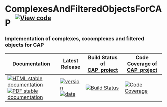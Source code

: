<!-- BEGIN HEADER -->
# ComplexesAndFilteredObjectsForCAP&ensp;<sup><sup>[![View code][code-img]][code-url]</sup></sup>

### Implementation of complexes, cocomplexes and filtered objects for CAP

| Documentation | Latest Release | Build Status of [CAP_project](/../../) | Code Coverage of [CAP_project](/../../) |
| ------------- | -------------- | ------------ | ------------- |
| [![HTML stable documentation][html-img]][html-url] [![PDF stable documentation][pdf-img]][pdf-url] | [![version][version-img]][version-url] [![date][date-img]][date-url] | [![Build Status][tests-img]][tests-url] | [![Code Coverage][codecov-img]][codecov-url] |

<!-- END HEADER -->
<!-- BEGIN FOOTER -->
[html-img]: https://img.shields.io/badge/🔗%20HTML-stable-blue.svg
[html-url]: https://homalg-project.github.io/CAP_project/ComplexesAndFilteredObjectsForCAP/doc/chap0_mj.html

[pdf-img]: https://img.shields.io/badge/🔗%20PDF-stable-blue.svg
[pdf-url]: https://homalg-project.github.io/CAP_project/ComplexesAndFilteredObjectsForCAP/download_pdf.html

[version-img]: https://img.shields.io/endpoint?url=https://homalg-project.github.io/CAP_project/ComplexesAndFilteredObjectsForCAP/badge_version.json&label=🔗%20version&color=yellow
[version-url]: https://homalg-project.github.io/CAP_project/ComplexesAndFilteredObjectsForCAP/view_release.html

[date-img]: https://img.shields.io/endpoint?url=https://homalg-project.github.io/CAP_project/ComplexesAndFilteredObjectsForCAP/badge_date.json&label=🔗%20released%20on&color=yellow
[date-url]: https://homalg-project.github.io/CAP_project/ComplexesAndFilteredObjectsForCAP/view_release.html

[tests-img]: https://github.com/homalg-project/CAP_project/workflows/Tests/badge.svg?branch=master
[tests-url]: https://github.com/homalg-project/CAP_project/actions?query=workflow%3ATests+branch%3Amaster

[codecov-img]: https://codecov.io/gh/homalg-project/CAP_project/branch/master/graph/badge.svg
[codecov-url]: https://codecov.io/gh/homalg-project/CAP_project

[code-img]: https://img.shields.io/badge/-View%20code-blue?logo=github
[code-url]: https://github.com/homalg-project/CAP_project/tree/master/ComplexesAndFilteredObjectsForCAP#top
<!-- END FOOTER -->
